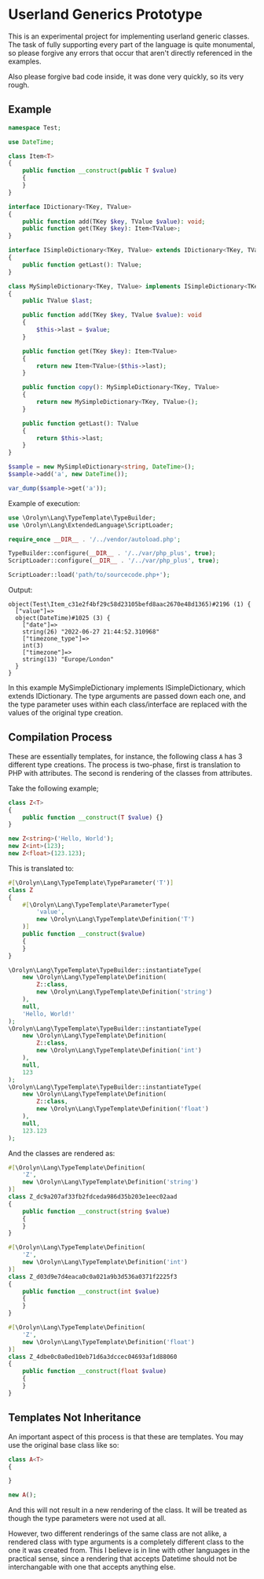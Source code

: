 Userland Generics Prototype
===========================

This is an experimental project for implementing userland generic classes. The task of fully supporting
every part of the language is quite monumental, so please forgive any errors that occur that aren't 
directly referenced in the examples.

Also please forgive bad code inside, it was done very quickly, so its very rough.

Example
-------

```php
namespace Test;

use DateTime;

class Item<T>
{
    public function __construct(public T $value)
    {
    }
}

interface IDictionary<TKey, TValue>
{
    public function add(TKey $key, TValue $value): void;
    public function get(TKey $key): Item<TValue>;
}

interface ISimpleDictionary<TKey, TValue> extends IDictionary<TKey, TValue>
{
    public function getLast(): TValue;
}

class MySimpleDictionary<TKey, TValue> implements ISimpleDictionary<TKey, TValue>
{
    public TValue $last;

    public function add(TKey $key, TValue $value): void
    {
        $this->last = $value;
    }

    public function get(TKey $key): Item<TValue>
    {
        return new Item<TValue>($this->last);
    }

    public function copy(): MySimpleDictionary<TKey, TValue>
    {
        return new MySimpleDictionary<TKey, TValue>();
    }

    public function getLast(): TValue
    {
        return $this->last;
    }
}

$sample = new MySimpleDictionary<string, DateTime>();
$sample->add('a', new DateTime());

var_dump($sample->get('a'));
```

Example of execution:

```php
use \Orolyn\Lang\TypeTemplate\TypeBuilder;
use \Orolyn\Lang\ExtendedLanguage\ScriptLoader;

require_once __DIR__ . '/../vendor/autoload.php';

TypeBuilder::configure(__DIR__ . '/../var/php_plus', true);
ScriptLoader::configure(__DIR__ . '/../var/php_plus', true);

ScriptLoader::load('path/to/sourcecode.php+');
```

Output:

```text
object(Test\Item_c31e2f4bf29c58d23105befd8aac2670e48d1365)#2196 (1) {
  ["value"]=>
  object(DateTime)#1025 (3) {
    ["date"]=>
    string(26) "2022-06-27 21:44:52.310968"
    ["timezone_type"]=>
    int(3)
    ["timezone"]=>
    string(13) "Europe/London"
  }
}
```

In this example MySimpleDictionary implements ISimpleDictionary, which extends IDictionary.
The type arguments are passed down each one, and the type parameter uses within each class/interface
are replaced with the values of the original type creation.

Compilation Process
-------------------

These are essentially templates, for instance, the following class `A` has 3 different
type creations. The process is two-phase, first is translation to PHP with attributes.
The second is rendering of the classes from attributes.

Take the following example;

```php
class Z<T>
{
    public function __construct(T $value) {}
}

new Z<string>('Hello, World');
new Z<int>(123);
new Z<float>(123.123);
```

This is translated to:

```php
#[\Orolyn\Lang\TypeTemplate\TypeParameter('T')]
class Z
{
    #[\Orolyn\Lang\TypeTemplate\ParameterType(
        'value',
        new \Orolyn\Lang\TypeTemplate\Definition('T')
    )]
    public function __construct($value)
    {
    }
}

\Orolyn\Lang\TypeTemplate\TypeBuilder::instantiateType(
    new \Orolyn\Lang\TypeTemplate\Definition(
        Z::class,
        new \Orolyn\Lang\TypeTemplate\Definition('string')
    ), 
    null, 
    'Hello, World!'
);
\Orolyn\Lang\TypeTemplate\TypeBuilder::instantiateType(
    new \Orolyn\Lang\TypeTemplate\Definition(
        Z::class,
        new \Orolyn\Lang\TypeTemplate\Definition('int')
    ), 
    null, 
    123
);
\Orolyn\Lang\TypeTemplate\TypeBuilder::instantiateType(
    new \Orolyn\Lang\TypeTemplate\Definition(
        Z::class,
        new \Orolyn\Lang\TypeTemplate\Definition('float')
    ), 
    null, 
    123.123
);
```

And the classes are rendered as:

```php
#[\Orolyn\Lang\TypeTemplate\Definition(
    'Z',
    new \Orolyn\Lang\TypeTemplate\Definition('string')
)]
class Z_dc9a207af33fb2fdceda986d35b203e1eec02aad
{
    public function __construct(string $value)
    {
    }
}

#[\Orolyn\Lang\TypeTemplate\Definition(
    'Z',
    new \Orolyn\Lang\TypeTemplate\Definition('int')
)]
class Z_d03d9e7d4eaca0c0a021a9b3d536a0371f2225f3
{
    public function __construct(int $value)
    {
    }
}

#[\Orolyn\Lang\TypeTemplate\Definition(
    'Z',
    new \Orolyn\Lang\TypeTemplate\Definition('float')
)]
class Z_4dbe0c0a0ed10eb71d6a3dccec04693af1d88060
{
    public function __construct(float $value)
    {
    }
}
```

Templates Not Inheritance
-------------------------

An important aspect of this process is that these are templates. You may use the original base class like so:

```php
class A<T>
{

}

new A();
```

And this will not result in a new rendering of the class. It will be treated as though the type parameters
were not used at all.

However, two different renderings of the same class are not alike, a rendered class with type arguments
is a completely different class to the one it was created from. This I believe is in line with other languages
in the practical sense, since a rendering that accepts Datetime should not be interchangable with one that
accepts anything else.
